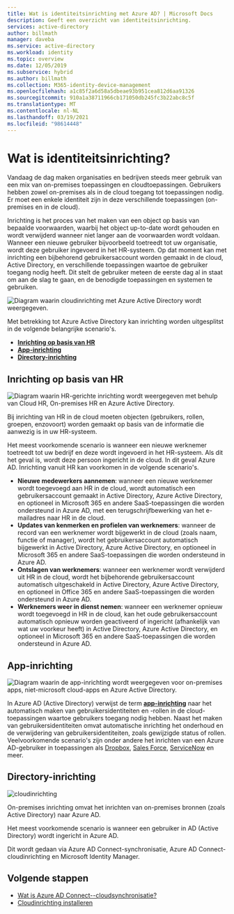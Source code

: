 ```yaml
---
title: Wat is identiteitsinrichting met Azure AD? | Microsoft Docs
description: Geeft een overzicht van identiteitsinrichting.
services: active-directory
author: billmath
manager: daveba
ms.service: active-directory
ms.workload: identity
ms.topic: overview
ms.date: 12/05/2019
ms.subservice: hybrid
ms.author: billmath
ms.collection: M365-identity-device-management
ms.openlocfilehash: a1c85f2a6d58a5dbeae93b951cea812d6aa91326
ms.sourcegitcommit: 910a1a38711966cb171050db245fc3b22abc8c5f
ms.translationtype: MT
ms.contentlocale: nl-NL
ms.lasthandoff: 03/19/2021
ms.locfileid: "98614448"
---
```

# <a name="what-is-identity-provisioning"></a>Wat is identiteitsinrichting?

Vandaag de dag maken organisaties en bedrijven steeds meer gebruik van een mix van on-premises toepassingen en cloudtoepassingen.  Gebruikers hebben zowel on-premises als in de cloud toegang tot toepassingen nodig. Er moet een enkele identiteit zijn in deze verschillende toepassingen (on-premises en in de cloud).

Inrichting is het proces van het maken van een object op basis van bepaalde voorwaarden, waarbij het object up-to-date wordt gehouden en wordt verwijderd wanneer niet langer aan de voorwaarden wordt voldaan. Wanneer een nieuwe gebruiker bijvoorbeeld toetreedt tot uw organisatie, wordt deze gebruiker ingevoerd in het HR-systeem.  Op dat moment kan met inrichting een bijbehorend gebruikersaccount worden gemaakt in de cloud, Active Directory, en verschillende toepassingen waartoe de gebruiker toegang nodig heeft.  Dit stelt de gebruiker meteen de eerste dag al in staat om aan de slag te gaan, en de benodigde toepassingen en systemen te gebruiken. 

![Diagram waarin cloudinrichting met Azure Active Directory wordt weergegeven.](media/what-is-provisioning/cloud-1.png)

Met betrekking tot Azure Active Directory kan inrichting worden uitgesplitst in de volgende belangrijke scenario's.  

- **[Inrichting op basis van HR](#hr-driven-provisioning)**  
- **[App-inrichting](#app-provisioning)**  
- **[Directory-inrichting](#directory-provisioning)** 

## <a name="hr-driven-provisioning"></a>Inrichting op basis van HR

![Diagram waarin HR-gerichte inrichting wordt weergegeven met behulp van Cloud HR, On-premises HR en Azure Active Directory.](media/what-is-provisioning/cloud-2.png)

Bij inrichting van HR in de cloud moeten objecten (gebruikers, rollen, groepen, enzovoort) worden gemaakt op basis van de informatie die aanwezig is in uw HR-systeem.  

Het meest voorkomende scenario is wanneer een nieuwe werknemer toetreedt tot uw bedrijf en deze wordt ingevoerd in het HR-systeem.  Als dit het geval is, wordt deze persoon ingericht in de cloud.  In dit geval Azure AD.  Inrichting vanuit HR kan voorkomen in de volgende scenario's. 

- **Nieuwe medewerkers aannemen**: wanneer een nieuwe werknemer wordt toegevoegd aan HR in de cloud, wordt automatisch een gebruikersaccount gemaakt in Active Directory, Azure Active Directory, en optioneel in Microsoft 365 en andere SaaS-toepassingen die worden ondersteund in Azure AD, met een terugschrijfbewerking van het e-mailadres naar HR in de cloud.
- **Updates van kenmerken en profielen van werknemers**: wanneer de record van een werknemer wordt bijgewerkt in de cloud (zoals naam, functie of manager), wordt het gebruikersaccount automatisch bijgewerkt in Active Directory, Azure Active Directory, en optioneel in Microsoft 365 en andere SaaS-toepassingen die worden ondersteund in Azure AD.
- **Ontslagen van werknemers**: wanneer een werknemer wordt verwijderd uit HR in de cloud, wordt het bijbehorende gebruikersaccount automatisch uitgeschakeld in Active Directory, Azure Active Directory, en optioneel in Office 365 en andere SaaS-toepassingen die worden ondersteund in Azure AD.
- **Werknemers weer in dienst nemen**: wanneer een werknemer opnieuw wordt toegevoegd in HR in de cloud, kan het oude gebruikersaccount automatisch opnieuw worden geactiveerd of ingericht (afhankelijk van wat uw voorkeur heeft) in Active Directory, Azure Active Directory, en optioneel in Microsoft 365 en andere SaaS-toepassingen die worden ondersteund in Azure AD.


## <a name="app-provisioning"></a>App-inrichting

![Diagram waarin de app-inrichting wordt weergegeven voor on-premises apps, niet-microsoft cloud-apps en Azure Active Directory.](media/what-is-provisioning/cloud-3.png)

In Azure AD (Active Directory) verwijst de term **[app-inrichting](../app-provisioning/user-provisioning.md)** naar het automatisch maken van gebruikersidentiteiten en -rollen in de cloud-toepassingen waartoe gebruikers toegang nodig hebben. Naast het maken van gebruikersidentiteiten omvat automatische inrichting het onderhoud en de verwijdering van gebruikersidentiteiten, zoals gewijzigde status of rollen. Veelvoorkomende scenario's zijn onder andere het inrichten van een Azure AD-gebruiker in toepassingen als [Dropbox](../saas-apps/dropboxforbusiness-provisioning-tutorial.md), [Sales Force](../saas-apps/salesforce-provisioning-tutorial.md), [ServiceNow](../saas-apps/servicenow-provisioning-tutorial.md) en meer.

## <a name="directory-provisioning"></a>Directory-inrichting

![cloudinrichting](media/what-is-provisioning/cloud-4.png)

On-premises inrichting omvat het inrichten van on-premises bronnen (zoals Active Directory) naar Azure AD.  

Het meest voorkomende scenario is wanneer een gebruiker in AD (Active Directory) wordt ingericht in Azure AD.

Dit wordt gedaan via Azure AD Connect-synchronisatie, Azure AD Connect-cloudinrichting en Microsoft Identity Manager. 
 
## <a name="next-steps"></a>Volgende stappen 

- [Wat is Azure AD Connect--cloudsynchronisatie?](what-is-cloud-sync.md)
- [Cloudinrichting installeren](how-to-install.md)